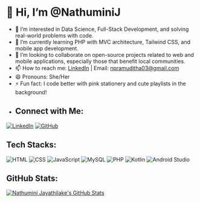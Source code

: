 # 👋 Hi, I’m @NathuminiJ
* 👀 I’m interested in Data Science, Full-Stack Development, and solving real-world problems with code.
* 🌱 I’m currently learning PHP with MVC architecture, Tailwind CSS, and mobile app development.
* 💞️ I’m looking to collaborate on open-source projects related to web and mobile applications, especially those that benefit local communities.
* 📫 How to reach me: [LinkedIn](https://www.linkedin.com/in/nathumini-jayathilake) | Email: [npramuditha03@gmail.com](mailto:npramuditha03@gmail.com)
* 😄 Pronouns: She/Her
* ⚡ Fun fact: I code better with pink stationery and cute playlists in the background!
* ## Connect with Me:

[![LinkedIn](https://img.shields.io/badge/LinkedIn-Connect-blue?style=flat-square&logo=linkedin&logoColor=white)](https://www.linkedin.com/in/nathumini-jayathilake)
[![GitHub](https://img.shields.io/badge/GitHub-Follow-lightgrey?style=flat-square&logo=github&logoColor=white)](https://github.com/NathuminiJ) 

## Tech Stacks:

![HTML](https://img.shields.io/badge/HTML5-E34F26?style=for-the-badge&logo=html5&logoColor=white)
![CSS](https://img.shields.io/badge/CSS3-1572B6?style=for-the-badge&logo=css3&logoColor=white)
![JavaScript](https://img.shields.io/badge/JavaScript-F7DF1E?style=for-the-badge&logo=javascript&logoColor=black)
![MySQL](https://img.shields.io/badge/MySQL-005C84?style=for-the-badge&logo=mysql&logoColor=white)
![PHP](https://img.shields.io/badge/PHP-777BB4?style=for-the-badge&logo=php&logoColor=white)
![Kotlin](https://img.shields.io/badge/Kotlin-0095D5?style=for-the-badge&logo=kotlin&logoColor=white)
![Android Studio](https://img.shields.io/badge/Android%20Studio-3DDC84?style=for-the-badge&logo=android-studio&logoColor=white)

## GitHub Stats:

[![Nathumini Jayathilake's GitHub Stats](https://github-readme-stats.vercel.app/api?username=[your-github-username]&show_icons=true&theme=dark)](https://github.com/NathuminiJ)
<!---

NathuminiJ/NathuminiJ is a ✨ special ✨ repository because its `README.md` (this file) appears on your GitHub profile.
You can click the Preview link to take a look at your changes.
--->
